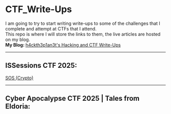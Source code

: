 # CTF_Write-Ups
I am going to try to start writing write-ups to some of the challenges that I complete and attempt at CTFs that I attend. <br>
This repo is where I will store the links to them, the live articles are hosted on my blog. <br>
<strong>My Blog: </strong> <a href="https://h4ckth3p1an3t.livejournal.com/" target="__blank__"> h4ckth3p1an3t's Hacking and CTF Write-Ups </a>

<hr>

<h2> ISSessions CTF 2025: </h2>
<a href="https://h4ckth3p1an3t.livejournal.com/384.html" target="__blank__">SOS (Crypto)</a>

<hr>

<h2> Cyber Apocalypse CTF 2025 | Tales from Eldoria: </h2>
